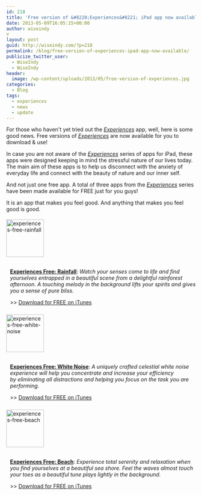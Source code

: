 ```yaml
---
id: 218
title: 'Free version of &#8220;Experiences&#8221; iPad app now available!'
date: 2013-05-09T16:05:15+00:00
author: wiseindy
v
layout: post
guid: http://wiseindy.com/?p=218
permalink: /blog/free-version-of-experiences-ipad-app-now-available/
publicize_twitter_user:
  - WiseIndy
  - WiseIndy
header:
  image: /wp-content/uploads/2013/05/free-version-of-experiences.jpg
categories:
  - Blog
tags:
  - experiences
  - news
  - update
---
```

For those who haven't yet tried out the <a title="Read more" href="https://itunes.apple.com/us/app/experiences/id636709923?ls=1&amp;mt=8" target="_blank"><i>Experiences</i></a> app, well, here is some good news. Free versions of <em><a title="Read more" href="https://itunes.apple.com/us/app/experiences/id636709923?ls=1&amp;mt=8" target="_blank">Experiences</a> </em>are now available for you to download &amp; use!

In case you are not aware of the <a title="Read more" href="https://itunes.apple.com/us/app/experiences/id636709923?ls=1&amp;mt=8" target="_blank"><em>Experiences</em></a> series of apps for iPad, these apps were designed keeping in mind the stressful nature of our lives today. The main aim of these apps is to help us disconnect with the anxiety of everyday life and connect with the beauty of nature and our inner self.

<!--more-->

And not just one free app. A total of three apps from the <a title="Read more" href="https://itunes.apple.com/us/app/experiences/id636709923?ls=1&amp;mt=8" target="_blank"><em>Experiences</em></a> series have been made available for FREE just for you guys!

It is an app that makes you feel good. And anything that makes you feel good is good.
<div style="clear:both;">
<div style="width:100px;padding:5px 10px 5px 0;float:left;">

<img class="alignnone  wp-image-222" alt="experiences-free-rainfall" src="http://wiseindy.com/wp-content/uploads/2013/05/experiences-free-rainfall.png?w=150" width="100" height="100" />

</div>
<div style="width:500px;padding:5px 0 5px 10px;margin-top:6px;float:left;">

<strong><a title="iTunes Link" href="https://itunes.apple.com/us/app/experiences-free-rainfall/id644318038?ls=1&amp;mt=8" target="_blank">Experiences Free: Rainfall</a></strong>: <em>Watch your senses come to life and find yourselves entrapped in a beautiful scene from a delightful rainforest afternoon. A touching melody in the background lifts your spirits and gives you a sense of pure bliss.</em>

&gt;&gt; <a title="iTunes Link" href="https://itunes.apple.com/us/app/experiences-free-rainfall/id644318038?ls=1&amp;mt=8" target="_blank">Download for FREE on iTunes</a>

</div>
</div>
<div style="clear:both;">
<div style="width:100px;padding:5px 10px 5px 0;float:left;">

<img class="alignnone  wp-image-222" alt="experiences-free-white-noise" src="http://wiseindy.com/wp-content/uploads/2013/05/experiences-free-white-noise.png?w=150" width="100" height="100" />

</div>
<div style="width:500px;padding:5px 0 5px 10px;margin-top:6px;float:left;">

<strong><a title="iTunes Link" href="https://itunes.apple.com/us/app/experiences-free-white-noise/id644915282?ls=1&amp;mt=8" target="_blank">Experiences Free: White Noise</a></strong>: <em>A uniquely crafted celestial white noise experience will help you concentrate and increase your efficiency by eliminating all distractions and helping you focus on the task you are performing.</em>

&gt;&gt; <a title="iTunes Link" href="https://itunes.apple.com/us/app/experiences-free-white-noise/id644915282?ls=1&amp;mt=8" target="_blank">Download for FREE on iTunes</a>

</div>
</div>
<div style="clear:both;">
<div style="width:100px;padding:5px 10px 5px 0;float:left;">

<img class="alignnone  wp-image-222" alt="experiences-free-beach" src="http://wiseindy.com/wp-content/uploads/2013/05/experiences-free-beach.png?w=150" width="100" height="100" />

</div>
<div style="width:500px;padding:5px 0 5px 10px;margin-top:6px;float:left;">

<strong><a title="iTunes Link" href="https://itunes.apple.com/us/app/experiences-free-beach/id644933205?ls=1&amp;mt=8" target="_blank">Experiences Free: Beach</a></strong>: <em>Experience total serenity and relaxation when you find yourselves at a beautiful sea shore. Feel the waves almost touch your toes as a beautiful tune plays lightly in the background.</em>

&gt;&gt; <a title="iTunes Link" href="https://itunes.apple.com/us/app/experiences-free-beach/id644933205?ls=1&amp;mt=8" target="_blank">Download for FREE on iTunes</a>

</div>
</div>